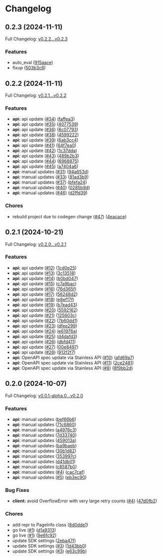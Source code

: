 # Changelog

## 0.2.3 (2024-11-11)

Full Changelog: [v0.2.2...v0.2.3](https://github.com/lastmile-ai/lastmile-python/compare/v0.2.2...v0.2.3)

### Features

* auto_eval ([915aace](https://github.com/lastmile-ai/lastmile-python/commit/915aace1c2a0b986555578c83b91d7bd5aae7973))
* fixup ([503b3c6](https://github.com/lastmile-ai/lastmile-python/commit/503b3c672de06436d5486503f6d908c8723adfeb))

## 0.2.2 (2024-11-11)

Full Changelog: [v0.2.1...v0.2.2](https://github.com/lastmile-ai/lastmile-python/compare/v0.2.1...v0.2.2)

### Features

* **api:** api update ([#34](https://github.com/lastmile-ai/lastmile-python/issues/34)) ([faffea3](https://github.com/lastmile-ai/lastmile-python/commit/faffea36aa070cf96c2d8ce9aee4e61a5c855bda))
* **api:** api update ([#35](https://github.com/lastmile-ai/lastmile-python/issues/35)) ([4077539](https://github.com/lastmile-ai/lastmile-python/commit/407753915a83c09dfb202ebd1dfcaf988cb62671))
* **api:** api update ([#36](https://github.com/lastmile-ai/lastmile-python/issues/36)) ([8c07793](https://github.com/lastmile-ai/lastmile-python/commit/8c0779359b621804a16a8d7f2b3f6440e699261e))
* **api:** api update ([#38](https://github.com/lastmile-ai/lastmile-python/issues/38)) ([4599222](https://github.com/lastmile-ai/lastmile-python/commit/459922286d7913483d35570de368275f23963b5c))
* **api:** api update ([#39](https://github.com/lastmile-ai/lastmile-python/issues/39)) ([6ab3cc4](https://github.com/lastmile-ai/lastmile-python/commit/6ab3cc48ae8149da333a6648ef899ca228653cfe))
* **api:** api update ([#41](https://github.com/lastmile-ai/lastmile-python/issues/41)) ([64f7ea0](https://github.com/lastmile-ai/lastmile-python/commit/64f7ea0b345cc0e7da0a005b8efea99e4c03251c))
* **api:** api update ([#42](https://github.com/lastmile-ai/lastmile-python/issues/42)) ([1c37dda](https://github.com/lastmile-ai/lastmile-python/commit/1c37dda7d7e6a1840f1b231b7a714875b708e5a3))
* **api:** api update ([#43](https://github.com/lastmile-ai/lastmile-python/issues/43)) ([489b2b3](https://github.com/lastmile-ai/lastmile-python/commit/489b2b37b346dbda8e4a5b6ec857742c86ee950d))
* **api:** api update ([#44](https://github.com/lastmile-ai/lastmile-python/issues/44)) ([6968875](https://github.com/lastmile-ai/lastmile-python/commit/6968875d01cccbdde81d62000af2b6f5ad7fd9e1))
* **api:** api update ([#45](https://github.com/lastmile-ai/lastmile-python/issues/45)) ([a7404a6](https://github.com/lastmile-ai/lastmile-python/commit/a7404a6be5d476b47c301d73eee47a5477c70829))
* **api:** manual updates ([#31](https://github.com/lastmile-ai/lastmile-python/issues/31)) ([94a653d](https://github.com/lastmile-ai/lastmile-python/commit/94a653ddf5aad00d776c7396d02cf8ef74a895fd))
* **api:** manual updates ([#33](https://github.com/lastmile-ai/lastmile-python/issues/33)) ([81ad3b9](https://github.com/lastmile-ai/lastmile-python/commit/81ad3b91ba9b4de495dbda38075e53589cf0f35c))
* **api:** manual updates ([#37](https://github.com/lastmile-ai/lastmile-python/issues/37)) ([bfefa24](https://github.com/lastmile-ai/lastmile-python/commit/bfefa2469b3e922edb96e3d2e978d7f4ececcf73))
* **api:** manual updates ([#40](https://github.com/lastmile-ai/lastmile-python/issues/40)) ([0285b9d](https://github.com/lastmile-ai/lastmile-python/commit/0285b9d5d214485fdd7aab21437e88b777207146))
* **api:** manual updates ([#46](https://github.com/lastmile-ai/lastmile-python/issues/46)) ([d2ffd39](https://github.com/lastmile-ai/lastmile-python/commit/d2ffd39493218abfd84505b27f36fb4528b216c1))


### Chores

* rebuild project due to codegen change ([#47](https://github.com/lastmile-ai/lastmile-python/issues/47)) ([4eacace](https://github.com/lastmile-ai/lastmile-python/commit/4eacaced23cc75ebb13e93d6fa0292728239f4a8))

## 0.2.1 (2024-10-21)

Full Changelog: [v0.2.0...v0.2.1](https://github.com/lastmile-ai/lastmile-python/compare/v0.2.0...v0.2.1)

### Features

* **api:** api update ([#12](https://github.com/lastmile-ai/lastmile-python/issues/12)) ([1cd0e25](https://github.com/lastmile-ai/lastmile-python/commit/1cd0e25bfe9098ae616f304f5fc4bbfe7b07ac9d))
* **api:** api update ([#13](https://github.com/lastmile-ai/lastmile-python/issues/13)) ([3c13518](https://github.com/lastmile-ai/lastmile-python/commit/3c13518ea1579bc493ad4a115609884165b4d722))
* **api:** api update ([#14](https://github.com/lastmile-ai/lastmile-python/issues/14)) ([b0bd047](https://github.com/lastmile-ai/lastmile-python/commit/b0bd047fe47fff2684aa0c5cb828bfe3ed4c2bee))
* **api:** api update ([#15](https://github.com/lastmile-ai/lastmile-python/issues/15)) ([c7a9bac](https://github.com/lastmile-ai/lastmile-python/commit/c7a9bac766b7c64cc3fafcc48b5340c835ed7cee))
* **api:** api update ([#16](https://github.com/lastmile-ai/lastmile-python/issues/16)) ([76d365f](https://github.com/lastmile-ai/lastmile-python/commit/76d365f6fa238843f1bc07d47f957048ffbbf5bf))
* **api:** api update ([#17](https://github.com/lastmile-ai/lastmile-python/issues/17)) ([56248d2](https://github.com/lastmile-ai/lastmile-python/commit/56248d2dd1924a98c97c1fbfec442e314851b3f9))
* **api:** api update ([#18](https://github.com/lastmile-ai/lastmile-python/issues/18)) ([e8ef17f](https://github.com/lastmile-ai/lastmile-python/commit/e8ef17f4d8e28647ab939adcc182da7b5e582729))
* **api:** api update ([#19](https://github.com/lastmile-ai/lastmile-python/issues/19)) ([b7ead43](https://github.com/lastmile-ai/lastmile-python/commit/b7ead435ef06cb7bc2257fc0071cd22a2ad41993))
* **api:** api update ([#20](https://github.com/lastmile-ai/lastmile-python/issues/20)) ([5592162](https://github.com/lastmile-ai/lastmile-python/commit/55921626bec2884ca5b6592d0cc2896bb5df5f32))
* **api:** api update ([#21](https://github.com/lastmile-ai/lastmile-python/issues/21)) ([125603c](https://github.com/lastmile-ai/lastmile-python/commit/125603caf869b557319cdaea095769823bc61621))
* **api:** api update ([#22](https://github.com/lastmile-ai/lastmile-python/issues/22)) ([7b60dd1](https://github.com/lastmile-ai/lastmile-python/commit/7b60dd1a4e28d6e7feaa88c0fac5f3a1be8d87fb))
* **api:** api update ([#23](https://github.com/lastmile-ai/lastmile-python/issues/23)) ([dfee299](https://github.com/lastmile-ai/lastmile-python/commit/dfee299be547de0e555e31c42791dd330d03be09))
* **api:** api update ([#24](https://github.com/lastmile-ai/lastmile-python/issues/24)) ([e61976a](https://github.com/lastmile-ai/lastmile-python/commit/e61976a75aaee2c89a5d8eb1da8bddb99919e567))
* **api:** api update ([#25](https://github.com/lastmile-ai/lastmile-python/issues/25)) ([d4dafd3](https://github.com/lastmile-ai/lastmile-python/commit/d4dafd327528f2f776eb82866b0fc2477a41dd52))
* **api:** api update ([#26](https://github.com/lastmile-ai/lastmile-python/issues/26)) ([dbfd411](https://github.com/lastmile-ai/lastmile-python/commit/dbfd411b51874a74ba72dcf76e31cc9a2c298ac8))
* **api:** api update ([#27](https://github.com/lastmile-ai/lastmile-python/issues/27)) ([00e8497](https://github.com/lastmile-ai/lastmile-python/commit/00e8497d87eeed272faa0d89914016bf7e823d63))
* **api:** api update ([#28](https://github.com/lastmile-ai/lastmile-python/issues/28)) ([912f2f7](https://github.com/lastmile-ai/lastmile-python/commit/912f2f775bbc38b218b74f6fb5e0df9fa162c46a))
* **api:** OpenAPI spec update via Stainless API ([#10](https://github.com/lastmile-ai/lastmile-python/issues/10)) ([afd69a7](https://github.com/lastmile-ai/lastmile-python/commit/afd69a78c04af9da0508b532f41ce59aac82b5c7))
* **api:** OpenAPI spec update via Stainless API ([#11](https://github.com/lastmile-ai/lastmile-python/issues/11)) ([2ce2481](https://github.com/lastmile-ai/lastmile-python/commit/2ce2481d1c2ce7741dee639b5d9b13a48736676f))
* **api:** OpenAPI spec update via Stainless API ([#8](https://github.com/lastmile-ai/lastmile-python/issues/8)) ([8f9bb2d](https://github.com/lastmile-ai/lastmile-python/commit/8f9bb2dd5ddabfe1d5945d42757bbcefa6c54d88))

## 0.2.0 (2024-10-07)

Full Changelog: [v0.0.1-alpha.0...v0.2.0](https://github.com/lastmile-ai/lastmile-python/compare/v0.0.1-alpha.0...v0.2.0)

### Features

* **api:** manual updates ([bef66b6](https://github.com/lastmile-ai/lastmile-python/commit/bef66b6d9b34c9bbdc682083670b7e72e26e63b3))
* **api:** manual updates ([71c6860](https://github.com/lastmile-ai/lastmile-python/commit/71c68603c7b6ee45798881cd74a255434c4600f5))
* **api:** manual updates ([a4976c3](https://github.com/lastmile-ai/lastmile-python/commit/a4976c3c4265c168347989a6776cb731bd788ec4))
* **api:** manual updates ([7d33740](https://github.com/lastmile-ai/lastmile-python/commit/7d3374067a08e0b2fb6f0c981b83a1924b9c5959))
* **api:** manual updates ([459013a](https://github.com/lastmile-ai/lastmile-python/commit/459013afded932da2ea506a5858f1ad2f5395ff1))
* **api:** manual updates ([ba9baeb](https://github.com/lastmile-ai/lastmile-python/commit/ba9baebe6cecacbc4a1da569b5a8141de5dd86b7))
* **api:** manual updates ([30b1d82](https://github.com/lastmile-ai/lastmile-python/commit/30b1d825b95a35f730affa9dce915e2e9607b502))
* **api:** manual updates ([353997c](https://github.com/lastmile-ai/lastmile-python/commit/353997c164e7bb24e6d04cbe745365b4a59a2e17))
* **api:** manual updates ([d41db01](https://github.com/lastmile-ai/lastmile-python/commit/d41db0146761bfea263c6a888f1efec8264d180a))
* **api:** manual updates ([c8587b0](https://github.com/lastmile-ai/lastmile-python/commit/c8587b04c6f86791103dcccf042176752fe2ddc1))
* **api:** manual updates ([#4](https://github.com/lastmile-ai/lastmile-python/issues/4)) ([cac7caf](https://github.com/lastmile-ai/lastmile-python/commit/cac7caf774f9f35a14632ed5a26fa295b52fbdd8))
* **api:** manual updates ([#5](https://github.com/lastmile-ai/lastmile-python/issues/5)) ([eb3ec90](https://github.com/lastmile-ai/lastmile-python/commit/eb3ec90416dcac5299db02d4cd89a5c01742da3d))


### Bug Fixes

* **client:** avoid OverflowError with very large retry counts ([#4](https://github.com/lastmile-ai/lastmile-python/issues/4)) ([47d0fb2](https://github.com/lastmile-ai/lastmile-python/commit/47d0fb29f89f32d6fe59ee16228ea934bd502216))


### Chores

* add repr to PageInfo class ([8d0dde1](https://github.com/lastmile-ai/lastmile-python/commit/8d0dde1480e1eff8a43c89b10ce9399789787411))
* go live ([#1](https://github.com/lastmile-ai/lastmile-python/issues/1)) ([d1a9313](https://github.com/lastmile-ai/lastmile-python/commit/d1a9313a1041302aa553a751b2db3a1777721e9a))
* go live ([#1](https://github.com/lastmile-ai/lastmile-python/issues/1)) ([9e6fc92](https://github.com/lastmile-ai/lastmile-python/commit/9e6fc92ebec5b9e78b2c18938d50583d825a0188))
* update SDK settings ([2eba47f](https://github.com/lastmile-ai/lastmile-python/commit/2eba47ffaf5a53c54ec945a60cfa3f08e47812a0))
* update SDK settings ([#3](https://github.com/lastmile-ai/lastmile-python/issues/3)) ([1d43bb0](https://github.com/lastmile-ai/lastmile-python/commit/1d43bb0bda7d80b970b051425be1ab4a844a246f))
* update SDK settings ([#3](https://github.com/lastmile-ai/lastmile-python/issues/3)) ([e63c99b](https://github.com/lastmile-ai/lastmile-python/commit/e63c99b3a52e8eb5dc90900f91c32d65b1a747f5))
